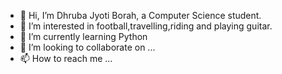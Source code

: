 - 👋 Hi, I’m Dhruba Jyoti Borah, a Computer Science student.
- 👀 I’m interested in football,travelling,riding and playing guitar.
- 🌱 I’m currently learning Python
- 💞️ I’m looking to collaborate on ...
- 📫 How to reach me ...

<!---
Dhruba6060/Dhruba6060 is a ✨ special ✨ repository because its `README.md` (this file) appears on your GitHub profile.
You can click the Preview link to take a look at your changes.
--->
